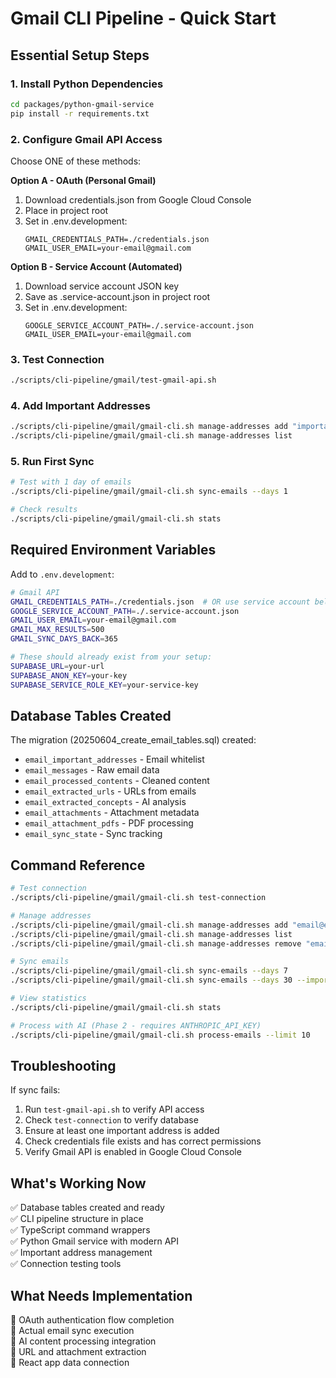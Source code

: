 # Gmail CLI Pipeline - Quick Start

## Essential Setup Steps

### 1. Install Python Dependencies
```bash
cd packages/python-gmail-service
pip install -r requirements.txt
```

### 2. Configure Gmail API Access

Choose ONE of these methods:

**Option A - OAuth (Personal Gmail)**
1. Download credentials.json from Google Cloud Console
2. Place in project root
3. Set in .env.development:
   ```
   GMAIL_CREDENTIALS_PATH=./credentials.json
   GMAIL_USER_EMAIL=your-email@gmail.com
   ```

**Option B - Service Account (Automated)**
1. Download service account JSON key
2. Save as .service-account.json in project root
3. Set in .env.development:
   ```
   GOOGLE_SERVICE_ACCOUNT_PATH=./.service-account.json
   GMAIL_USER_EMAIL=your-email@gmail.com
   ```

### 3. Test Connection
```bash
./scripts/cli-pipeline/gmail/test-gmail-api.sh
```

### 4. Add Important Addresses
```bash
./scripts/cli-pipeline/gmail/gmail-cli.sh manage-addresses add "important@example.com"
./scripts/cli-pipeline/gmail/gmail-cli.sh manage-addresses list
```

### 5. Run First Sync
```bash
# Test with 1 day of emails
./scripts/cli-pipeline/gmail/gmail-cli.sh sync-emails --days 1

# Check results
./scripts/cli-pipeline/gmail/gmail-cli.sh stats
```

## Required Environment Variables

Add to `.env.development`:

```bash
# Gmail API
GMAIL_CREDENTIALS_PATH=./credentials.json  # OR use service account below
GOOGLE_SERVICE_ACCOUNT_PATH=./.service-account.json
GMAIL_USER_EMAIL=your-email@gmail.com
GMAIL_MAX_RESULTS=500
GMAIL_SYNC_DAYS_BACK=365

# These should already exist from your setup:
SUPABASE_URL=your-url
SUPABASE_ANON_KEY=your-key
SUPABASE_SERVICE_ROLE_KEY=your-service-key
```

## Database Tables Created

The migration (20250604_create_email_tables.sql) created:
- `email_important_addresses` - Email whitelist
- `email_messages` - Raw email data
- `email_processed_contents` - Cleaned content
- `email_extracted_urls` - URLs from emails
- `email_extracted_concepts` - AI analysis
- `email_attachments` - Attachment metadata
- `email_attachment_pdfs` - PDF processing
- `email_sync_state` - Sync tracking

## Command Reference

```bash
# Test connection
./scripts/cli-pipeline/gmail/gmail-cli.sh test-connection

# Manage addresses
./scripts/cli-pipeline/gmail/gmail-cli.sh manage-addresses add "email@example.com"
./scripts/cli-pipeline/gmail/gmail-cli.sh manage-addresses list
./scripts/cli-pipeline/gmail/gmail-cli.sh manage-addresses remove "email@example.com"

# Sync emails
./scripts/cli-pipeline/gmail/gmail-cli.sh sync-emails --days 7
./scripts/cli-pipeline/gmail/gmail-cli.sh sync-emails --days 30 --importance 3

# View statistics
./scripts/cli-pipeline/gmail/gmail-cli.sh stats

# Process with AI (Phase 2 - requires ANTHROPIC_API_KEY)
./scripts/cli-pipeline/gmail/gmail-cli.sh process-emails --limit 10
```

## Troubleshooting

If sync fails:
1. Run `test-gmail-api.sh` to verify API access
2. Check `test-connection` to verify database
3. Ensure at least one important address is added
4. Check credentials file exists and has correct permissions
5. Verify Gmail API is enabled in Google Cloud Console

## What's Working Now

✅ Database tables created and ready  
✅ CLI pipeline structure in place  
✅ TypeScript command wrappers  
✅ Python Gmail service with modern API  
✅ Important address management  
✅ Connection testing tools  

## What Needs Implementation

🔲 OAuth authentication flow completion  
🔲 Actual email sync execution  
🔲 AI content processing integration  
🔲 URL and attachment extraction  
🔲 React app data connection  